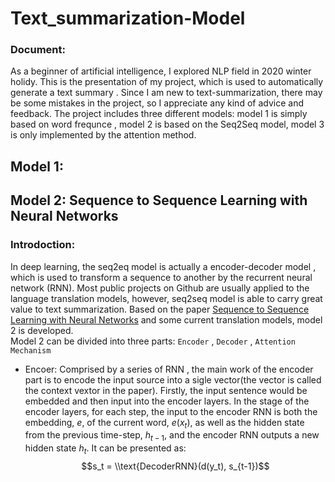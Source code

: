 # Text_summarization-Model  
### Document:   
As a beginner of artificial intelligence, I explored NLP field in 2020 winter holidy. This is the presentation of my project, which is used to automatically generate a text summary . Since I am new to text-summarization, there may be some mistakes in the project, so I appreciate any kind of advice and feedback. The project includes three different models: model 1 is simply based on word frequnce , model 2 is based on the Seq2Seq model, model 3 is only implemented by the attention method.

## Model 1:


## Model 2: Sequence to Sequence Learning with Neural Networks  
### Introdoction:  
In deep learning, the seq2eq model is actually a encoder-decoder model , which is used to transform a sequence to another by the recurrent neural network (RNN). Most public projects on Github are usually applied to the language translation models, however, seq2seq model is able to carry great value to text summarization. Based on the paper [Sequence to Sequence Learning with Neural Networks](https://arxiv.org/abs/1409.3215) and some current translation models, model 2 is developed.  
Model 2 can be divided into three parts: `Encoder` , `Decoder` , `Attention Mechanism`  
* Encoer:    Comprised by a series of RNN , the main work of the encoder part is to encode the input source into a sigle vector(the vector is called the context vextor in the paper). Firstly, the input sentence would be embedded and then input into the encoder layers. In the stage of the encoder layers, for each step, the input to the encoder RNN is both the embedding, $e$, of the current word, $e(x_t)$, as well as the hidden state from the previous time-step, $h_{t-1}$, and the encoder RNN outputs a new hidden state $h_t$. It can be presented as:  
$$s_t = \\text{DecoderRNN}(d(y_t), s_{t-1})$$  
